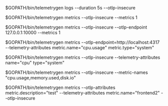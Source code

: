 
$GOPATH/bin/telemetrygen logs --duration 5s --otlp-insecure

$GOPATH/bin/telemetrygen metrics --otlp-insecure --metrics 1

$GOPATH/bin/telemetrygen metrics --otlp-insecure --otlp-endpoint \
127.0.0.1:10000 --metrics 1


$GOPATH/bin/telemetrygen metrics --otlp-endpoint=http://localhost:4317 \
  --telemetry-attributes metric.name="cpu.usage" metric.type="system"

$GOPATH/bin/telemetrygen metrics --otlp-insecure --telemetry-attributes name=\"cpu\" type=\"system\"

$GOPATH/bin/telemetrygen metrics --otlp-insecure --metric-names "cpu.usage,memory.used,disk.io"

$GOPATH/bin/telemetrygen metrics --otlp-attributes metric.description=\"test\" --telemetry-attributes metric.name=\"frontend2\" --otlp-insecure

